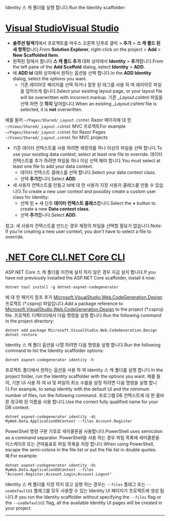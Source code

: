<span data-ttu-id="9e678-101">Identity 스 캐 폴더를 실행 합니다.</span><span class="sxs-lookup"><span data-stu-id="9e678-101">Run the Identity scaffolder:</span></span>

# <a name="visual-studiotabvisual-studio"></a>[<span data-ttu-id="9e678-102">Visual Studio</span><span class="sxs-lookup"><span data-stu-id="9e678-102">Visual Studio</span></span>](#tab/visual-studio)

* <span data-ttu-id="9e678-103">**솔루션 탐색기**에서 프로젝트를 마우스 오른쪽 단추로 클릭 > **추가** > **스 캐 폴드 된 새 항목**합니다.</span><span class="sxs-lookup"><span data-stu-id="9e678-103">From **Solution Explorer**, right-click on the project > **Add** > **New Scaffolded Item**.</span></span>
* <span data-ttu-id="9e678-104">왼쪽된 창에서 합니다 **스 캐 폴드 추가** 대화 상자에서 **Identity** > **추가**합니다.</span><span class="sxs-lookup"><span data-stu-id="9e678-104">From the left pane of the **Add Scaffold** dialog, select **Identity** > **ADD**.</span></span>
* <span data-ttu-id="9e678-105">에 **ADD Id** 대화 상자에서 원하는 옵션을 선택 합니다.</span><span class="sxs-lookup"><span data-stu-id="9e678-105">In the **ADD Identity** dialog, select the options you want.</span></span>
  * <span data-ttu-id="9e678-106">기존 레이아웃 페이지를 선택 하거나 잘못 된 태그를 사용 하 여 레이아웃 파일을 덮어쓰게 됩니다.</span><span class="sxs-lookup"><span data-stu-id="9e678-106">Select your existing layout page, or your layout file will be overwritten with incorrect markup.</span></span> <span data-ttu-id="9e678-107">기존  *\_Layout.cshtml* 파일을 선택 하면 것 **하지** 덮어씁니다.</span><span class="sxs-lookup"><span data-stu-id="9e678-107">When an existing *\_Layout.cshtml* file is selected, it is **not** overwritten.</span></span>

 <span data-ttu-id="9e678-108">예를 들어 `~/Pages/Shared/_Layout.cshtml` Razor 페이지에 대 한 `~/Views/Shared/_Layout.cshtml` MVC 프로젝트</span><span class="sxs-lookup"><span data-stu-id="9e678-108">For example `~/Pages/Shared/_Layout.cshtml` for Razor Pages `~/Views/Shared/_Layout.cshtml` for MVC projects</span></span>
* <span data-ttu-id="9e678-109">기존 데이터 컨텍스트를 사용 하려면 재정의를 하나 이상의 파일을 선택 합니다.</span><span class="sxs-lookup"><span data-stu-id="9e678-109">To use your existing data context, select at least one file to override.</span></span> <span data-ttu-id="9e678-110">데이터 컨텍스트를 추가 하려면 파일을 하나 이상 선택 해야 합니다.</span><span class="sxs-lookup"><span data-stu-id="9e678-110">You must select at least one file to add your data context.</span></span>
  * <span data-ttu-id="9e678-111">데이터 컨텍스트 클래스를 선택 합니다.</span><span class="sxs-lookup"><span data-stu-id="9e678-111">Select your data context class.</span></span>
  * <span data-ttu-id="9e678-112">선택 **추가**합니다.</span><span class="sxs-lookup"><span data-stu-id="9e678-112">Select **ADD**.</span></span>
* <span data-ttu-id="9e678-113">새 사용자 컨텍스트를 만들고 Id에 대 한 사용자 지정 사용자 클래스를 만들 수 있습니다.</span><span class="sxs-lookup"><span data-stu-id="9e678-113">To create a new user context and possibly create a custom user class for Identity:</span></span>
  * <span data-ttu-id="9e678-114">선택 된 **+** 새 단추 **데이터 컨텍스트 클래스**합니다.</span><span class="sxs-lookup"><span data-stu-id="9e678-114">Select the **+** button to create a new **Data context class**.</span></span>
  * <span data-ttu-id="9e678-115">선택 **추가**합니다.</span><span class="sxs-lookup"><span data-stu-id="9e678-115">Select **ADD**.</span></span>

<span data-ttu-id="9e678-116">참고: 새 사용자 컨텍스트를 만드는 경우 재정의 파일을 선택할 필요가 없습니다.</span><span class="sxs-lookup"><span data-stu-id="9e678-116">Note: If you're creating a new user context, you don't have to select a file to override.</span></span>

# <a name="net-core-clitabnetcore-cli"></a>[<span data-ttu-id="9e678-117">.NET Core CLI</span><span class="sxs-lookup"><span data-stu-id="9e678-117">.NET Core CLI</span></span>](#tab/netcore-cli)

<span data-ttu-id="9e678-118">ASP.NET Core 스 캐 폴더를 이전에 설치 하지 않은 경우 지금 설치 합니다.</span><span class="sxs-lookup"><span data-stu-id="9e678-118">If you have not previously installed the ASP.NET Core scaffolder, install it now:</span></span>

```console
dotnet tool install -g dotnet-aspnet-codegenerator
```

<span data-ttu-id="9e678-119">에 대 한 패키지 참조 추가 [Microsoft.VisualStudio.Web.CodeGeneration.Design](https://www.nuget.org/packages/Microsoft.VisualStudio.Web.CodeGeneration.Design/) 프로젝트 (\*.csproj) 파일입니다.</span><span class="sxs-lookup"><span data-stu-id="9e678-119">Add a package reference to [Microsoft.VisualStudio.Web.CodeGeneration.Design](https://www.nuget.org/packages/Microsoft.VisualStudio.Web.CodeGeneration.Design/) to the project (\*.csproj) file.</span></span> <span data-ttu-id="9e678-120">프로젝트 디렉터리에서 다음 명령을 실행 합니다.</span><span class="sxs-lookup"><span data-stu-id="9e678-120">Run the following command in the project directory:</span></span>

```console
dotnet add package Microsoft.VisualStudio.Web.CodeGeneration.Design
dotnet restore
```

<span data-ttu-id="9e678-121">Identity 스 캐 폴더 옵션을 나열 하려면 다음 명령을 실행 합니다.</span><span class="sxs-lookup"><span data-stu-id="9e678-121">Run the following command to list the Identity scaffolder options:</span></span>

```console
dotnet aspnet-codegenerator identity -h
```

<span data-ttu-id="9e678-122">프로젝트 폴더에서 원하는 옵션을 사용 하 여 Identity 스 캐 폴더를 실행 합니다.</span><span class="sxs-lookup"><span data-stu-id="9e678-122">In the project folder, run the Identity scaffolder with the options you want.</span></span> <span data-ttu-id="9e678-123">예를 들어, 기본 UI 사용 하 여 id 및 파일의 최소 수를을 설정 하려면 다음 명령을 실행 합니다.</span><span class="sxs-lookup"><span data-stu-id="9e678-123">For example, to setup identity with the default UI and the minimum number of files, run the following command.</span></span> <span data-ttu-id="9e678-124">프로그램 DB 컨텍스트에 대 한 올바른 정규화 된 이름을 사용 합니다.</span><span class="sxs-lookup"><span data-stu-id="9e678-124">Use the correct fully qualified name for your DB context:</span></span>

```console
dotnet aspnet-codegenerator identity -dc MyWeb.Data.ApplicationDbContext --files Account.Register
```

<span data-ttu-id="9e678-125">PowerShell 명령 구분 기호로 세미콜론을 사용합니다.</span><span class="sxs-lookup"><span data-stu-id="9e678-125">PowerShell uses semicolon as a command separator.</span></span> <span data-ttu-id="9e678-126">PowerShell을 사용 하는 경우 파일 목록에 세미콜론을 이스케이프 또는 큰따옴표로 파일 목록을 저장 합니다.</span><span class="sxs-lookup"><span data-stu-id="9e678-126">When using PowerShell, escape the semi-colons in the file list or put the file list in double quotes.</span></span> <span data-ttu-id="9e678-127">예:</span><span class="sxs-lookup"><span data-stu-id="9e678-127">For example:</span></span>

```console
dotnet aspnet-codegenerator identity -dc MyWeb.Data.ApplicationDbContext --files "Account.Register;Account.Login;Account.Logout"
```

<span data-ttu-id="9e678-128">Identity 스 캐 폴더를 지정 하지 않고 실행 하는 경우는 `--files` 플래그 또는 `--useDefaultUI` 플래그를 모두 사용할 수 있는 Identity UI 페이지가 프로젝트에 생성 됩니다.</span><span class="sxs-lookup"><span data-stu-id="9e678-128">If you run the Identity scaffolder without specifying the `--files` flag or the `--useDefaultUI` flag, all the available Identity UI pages will be created in your project.</span></span>

---
